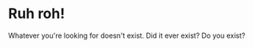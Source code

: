 # Ruh roh!

<p class="big">Whatever you're looking for doesn't exist. Did it ever exist? Do you exist?</p>